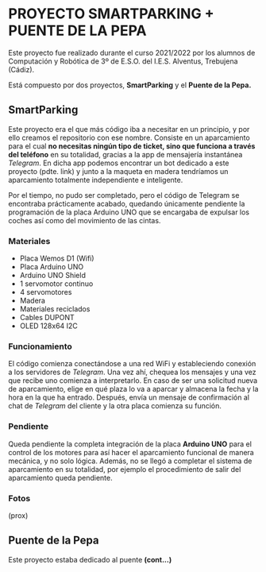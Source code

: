 # PROYECTO SMARTPARKING + PUENTE DE LA PEPAEste proyecto fue realizado durante el curso 2021/2022 por los alumnos de Computación y Robótica de 3º de E.S.O. del I.E.S. Alventus, Trebujena (Cádiz).Está compuesto por dos proyectos, **SmartParking** y el **Puente de la Pepa.** ## SmartParkingEste proyecto era el que más código iba a necesitar en un principio, y por ello creamos el repositorio con ese nombre. Consiste en un aparcamiento para el cual **no necesitas ningún tipo de ticket, sino que funciona a través del teléfono** en su totalidad, gracias a la app de mensajería instantánea *Telegram*. En dicha app podemos encontrar un bot dedicado a este proyecto (pdte. link) y junto a la maqueta en madera tendríamos un aparcamiento totalmente independiente e inteligente.Por el tiempo, no pudo ser completado, pero el código de Telegram se encontraba prácticamente acabado, quedando únicamente pendiente la programación de la placa Arduino UNO que se encargaba de expulsar los coches así como del movimiento de las cintas.### Materiales* Placa Wemos D1 (Wifi)* Placa Arduino UNO* Arduino UNO Shield* 1 servomotor continuo* 4 servomotores* Madera* Materiales reciclados* Cables DUPONT* OLED 128x64 I2C### FuncionamientoEl código comienza conectándose a una red WiFi y estableciendo conexión a los servidores de *Telegram*. Una vez ahí, chequea los mensajes y una vez que recibe uno comienza a interpretarlo. En caso de ser una solicitud nueva de aparcamiento, elige en qué plaza lo va a aparcar y almacena la fecha y la hora en la que ha entrado. Después, envía un mensaje de confirmación al chat de *Telegram* del cliente y la otra placa comienza su función.### PendienteQueda pendiente la completa integración de la placa **Arduino UNO** para el control de los motores para así hacer el aparcamiento funcional de manera mecánica, y no solo lógica. Además, no se llegó a completar el sistema de aparcamiento en su totalidad, por ejemplo el procedimiento de salir del aparcamiento queda pendiente.### Fotos(prox)## Puente de la PepaEste proyecto estaba dedicado al puente **(cont...)**